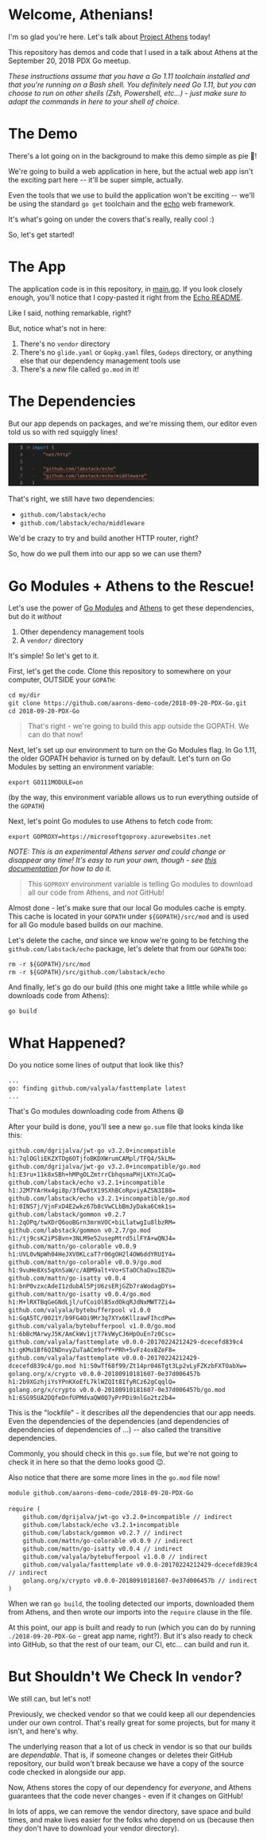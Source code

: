 # Welcome, Athenians!

I'm so glad you're here. Let's talk about [Project Athens](https://github.com/gomods/athens) today!

This repository has demos and code that I used in a talk about Athens at
the September 20, 2018 PDX Go meetup.

*These instructions assume that you have a Go 1.11 toolchain installed
and that you're running on a Bash shell. You definitely need Go 1.11, but
you can choose to run on other shells (Zsh, Powershell, etc...) - just
make sure to adapt the commands in here to your shell of choice.*

# The Demo

There's a lot going on in the background to make this demo simple as pie :pie:!

We're going to build a web application in here, but the actual web app
isn't the exciting part here -- it'll be super simple, actually.

Even the tools that we use to build the application won't be exciting --
we'll be using the standard `go get` toolchain and the
[echo](https://github.com/labstack/echo) web framework.

It's what's going on under the covers that's really, really cool :)

So, let's get started!

# The App

The application code is in this repository, in [main.go](./main.go).
If you look closely enough, you'll notice that I copy-pasted it right from the 
[Echo README](https://github.com/labstack/echo/tree/a2d4cb9c7a629e2ee21861501690741d2374de10#example).

Like I said, nothing remarkable, right?

But, notice what's not in here:

1. There's no `vendor` directory
2. There's no `glide.yaml` or `Gopkg.yaml` files, `Godeps` directory, or 
anything else that our dependency management tools use
3. There's a _new_ file called `go.mod` in it!

# The Dependencies

But our app depends on packages, and we're missing them, our editor even 
told us so with red squiggly lines!

![missing deps](/images/missing-imports.png)

That's right, we still have two dependencies:

- `github.com/labstack/echo`
- `github.com/labstack/echo/middleware`

We'd be crazy to try and build another HTTP router, right?

So, how do we pull them into our app so we can use them?

# Go Modules + Athens to the Rescue!

Let's use the power of [Go Modules](https://cda.ms/FN) and 
[Athens](https://cda.ms/FW) to get these dependencies, but do it _without_

1. Other dependency management tools
2. A `vendor/` directory

It's simple! So let's get to it.

First, let's get the code. Clone this repository to somewhere on your computer,
OUTSIDE your `GOPATH`:

```console
cd my/dir
git clone https://github.com/aarons-demo-code/2018-09-20-PDX-Go.git
cd 2018-09-20-PDX-Go
```

>That's right - we're going to build this app outside the GOPATH. We can do that now!

Next, let's set up our environment to turn on the Go Modules flag. In Go
1.11, the older GOPATH behavior is turned on by default. Let's turn on Go
Modules by setting an environment variable:

```console
export GO111MODULE=on
```

(by the way, this environment variable allows us to run everything outside 
of the `GOPATH`)

Next, let's point Go modules to use Athens to fetch code from:

```console
export GOPROXY=https://microsoftgoproxy.azurewebsites.net
```

_NOTE: This is an experimental Athens server and could change or disappear any time! It's easy to run your own, though - see [this documentation](https://docs.gomods.io/install/shared-team-instance/) for how to do it._

>This `GOPROXY` environment variable is telling Go modules to download all our code from Athens, and _not_ GitHub!

Almost done - let's make sure that our local Go modules cache is empty. This
cache is located in your `GOPATH` under `${GOPATH}/src/mod` and is used
for all Go module based builds on our machine.

Let's delete the cache, _and_ since we know we're going to be fetching the
`github.com/labstack/echo` package, let's delete that from our `GOPATH` too:

```console
rm -r ${GOPATH}/src/mod
rm -r ${GOPATH}/src/github.com/labstack/echo
```

And finally, let's go do our build (this one might take a little while while 
`go` downloads code from Athens):

```
go build
```

# What Happened?

Do you notice some lines of output that look like this?

```console
...
go: finding github.com/valyala/fasttemplate latest
...
```

That's Go modules downloading code from Athens :smile:

After your build is done, you'll see a new `go.sum` file that looks
kinda like this:

```console
github.com/dgrijalva/jwt-go v3.2.0+incompatible h1:7qlOGliEKZXTDg6OTjfoBKDXWrumCAMpl/TFQ4/5kLM=
github.com/dgrijalva/jwt-go v3.2.0+incompatible/go.mod h1:E3ru+11k8xSBh+hMPgOLZmtrrCbhqsmaPHjLKYnJCaQ=
github.com/labstack/echo v3.2.1+incompatible h1:J2M7YArHx4gi8p/3fDw8tX19SXhBCoRpviyAZSN3I88=
github.com/labstack/echo v3.2.1+incompatible/go.mod h1:0INS7j/VjnFxD4E2wkz67b8cVwCLbBmJyDaka6Cmk1s=
github.com/labstack/gommon v0.2.7 h1:2qOPq/twXDrQ6ooBGrn3mrmVOC+biLlatwgIu8lbzRM=
github.com/labstack/gommon v0.2.7/go.mod h1:/tj9csK2iPSBvn+3NLM9e52usepMtrd5ilFYA+wQNJ4=
github.com/mattn/go-colorable v0.0.9 h1:UVL0vNpWh04HeJXV0KLcaT7r06gOH2l4OW6ddYRUIY4=
github.com/mattn/go-colorable v0.0.9/go.mod h1:9vuHe8Xs5qXnSaW/c/ABM9alt+Vo+STaOChaDxuIBZU=
github.com/mattn/go-isatty v0.0.4 h1:bnP0vzxcAdeI1zdubAl5PjU6zsERjGZb7raWodagDYs=
github.com/mattn/go-isatty v0.0.4/go.mod h1:M+lRXTBqGeGNdLjl/ufCoiOlB5xdOkqRJdNxMWT7Zi4=
github.com/valyala/bytebufferpool v1.0.0 h1:GqA5TC/0021Y/b9FG4Oi9Mr3q7XYx6KllzawFIhcdPw=
github.com/valyala/bytebufferpool v1.0.0/go.mod h1:6bBcMArwyJ5K/AmCkWv1jt77kVWyCJ6HpOuEn7z0Csc=
github.com/valyala/fasttemplate v0.0.0-20170224212429-dcecefd839c4 h1:gKMu1Bf6QINDnvyZuTaACm9ofY+PRh+5vFz4oxBZeF8=
github.com/valyala/fasttemplate v0.0.0-20170224212429-dcecefd839c4/go.mod h1:50wTf68f99/Zt14pr046Tgt3Lp2vLyFZKzbFXTOabXw=
golang.org/x/crypto v0.0.0-20180910181607-0e37d006457b h1:2b9XGzhjiYsYPnKXoEfL7klWZQIt8IfyRCz62gCqqlQ=
golang.org/x/crypto v0.0.0-20180910181607-0e37d006457b/go.mod h1:6SG95UA2DQfeDnfUPMdvaQW0Q7yPrPDi9nlGo2tz2b4=
```

This is the "lockfile" - it describes _all_ the dependencies that our
app needs. Even the dependencies of the dependencies (and dependencies of dependencies of dependencies of ...) -- also called the transitive dependencies.

Commonly, you should check in this `go.sum` file, but we're not going
to check it in here so that the demo looks good :wink:.

Also notice that there are some more lines in the `go.mod` file now!

```console
module github.com/aarons-demo-code/2018-09-20-PDX-Go

require (
	github.com/dgrijalva/jwt-go v3.2.0+incompatible // indirect
	github.com/labstack/echo v3.2.1+incompatible
	github.com/labstack/gommon v0.2.7 // indirect
	github.com/mattn/go-colorable v0.0.9 // indirect
	github.com/mattn/go-isatty v0.0.4 // indirect
	github.com/valyala/bytebufferpool v1.0.0 // indirect
	github.com/valyala/fasttemplate v0.0.0-20170224212429-dcecefd839c4 // indirect
	golang.org/x/crypto v0.0.0-20180910181607-0e37d006457b // indirect
)
```

When we ran `go build`, the tooling detected our imports, downloaded them from
Athens, and then wrote our imports into the `require` clause in the file.

At this point, our app is built and ready to run 
(which you can do by running `./2018-09-20-PDX-Go` - great app name, right?). 
But it's also ready to check into GitHub, so that the rest of our team, our CI,
etc... can build and run it.

# But Shouldn't We Check In `vendor`?

We still can, but let's not!

Previously, we checked vendor so that we could keep all our dependencies
under our own control. That's really great for some projects, but for many
it isn't, and here's why.

The underlying reason that a lot of us check in vendor is so that our builds
are _dependable_. That is, if someone changes or deletes their GitHub 
repository, our build won't break because we have a copy of the source code
checked in alongside our app.

Now, Athens stores the copy of our dependency for _everyone_, and Athens 
guarantees that the code never changes - even if it changes on GitHub!

In lots of apps, we can remove the vendor directory, save space and 
build times, and make lives easier for the folks who depend on us (because 
then _they_ don't have to download your vendor directory).

